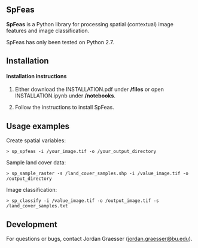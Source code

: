 SpFeas
-----

**SpFeas** is a Python library for processing spatial (contextual) image features and image classification.

SpFeas has only been tested on Python 2.7. 

Installation
------------
#### Installation instructions

1) Either download the INSTALLATION.pdf under **/files** or open INSTALLATION.ipynb under **/notebooks**.

2) Follow the instructions to install SpFeas.

Usage examples
-----

Create spatial variables:

    > sp_spfeas -i /your_image.tif -o /your_output_directory  

Sample land cover data:

    > sp_sample_raster -s /land_cover_samples.shp -i /value_image.tif -o /output_directory

Image classification:

    > sp_classify -i /value_image.tif -o /output_image.tif -s /land_cover_samples.txt


Development
-----------
For questions or bugs, contact Jordan Graesser (jordan.graesser@bu.edu).


